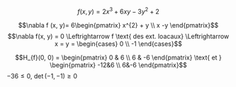 $$f(x, y) =2x^{3}+ 6xy − 3y^{2} + 2$$

$$\nabla f (x, y)= 6\begin{pmatrix}
x^{2} + y  \\
x -y
\end{pmatrix}$$
$$\nabla f(x, y) = 0 \Leftrightarrow f \text{ des ext. loacaux} \Leftrightarrow x = y = \begin{cases}
0 \\
-1
\end{cases}$$

$$H_{f}(0, 0) = \begin{pmatrix}
0 & 6 \\
6 & -6
\end{pmatrix} \text{ et } \begin{pmatrix}
-12&6 \\
6&-6
\end{pmatrix}$$
$-36\leq 0$, $\det (-1, -1) \geq 0$
